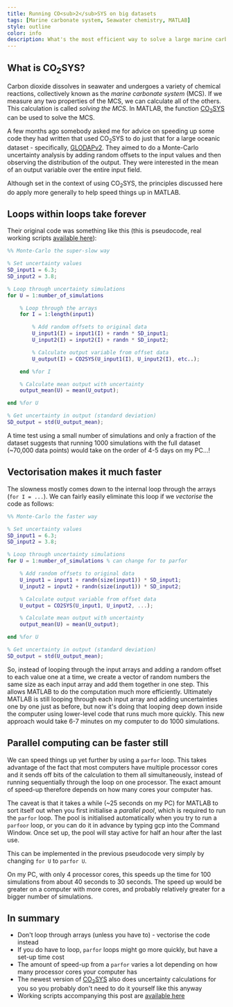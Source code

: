 ```yaml
---
title: Running CO<sub>2</sub>SYS on big datasets
tags: [Marine carbonate system, Seawater chemistry, MATLAB]
style: outline
color: info
description: What's the most efficient way to solve a large marine carbonate system dataset using CO<sub>2</sub>SYS in MATLAB?
---
```


## What is CO<sub>2</sub>SYS?

Carbon dioxide dissolves in seawater and undergoes a variety of chemical reactions, collectively known as the *marine carbonate system* (MCS). If we measure any two properties of the MCS, we can calculate all of the others. This calculation is called *solving the MCS*. In MATLAB, the function [CO<sub>2</sub>SYS](https://github.com/jamesorr/CO2SYS-MATLAB) can be used to solve the MCS.

A few months ago somebody asked me for advice on speeding up some code they had written that used CO<sub>2</sub>SYS to do just that for a large oceanic dataset - specifically, [GLODAPv2](https://www.earth-syst-sci-data.net/8/297/2016/). They aimed to do a Monte-Carlo uncertainty analysis by adding random offsets to the input values and then observing the distribution of the output. They were interested in the mean of an output variable over the entire input field.

Although set in the context of using CO<sub>2</sub>SYS, the principles discussed here do apply more generally to help speed things up in MATLAB.

## Loops within loops take forever

Their original code was something like this (this is pseudocode, real working scripts [available here](https://www.dropbox.com/s/0bvmhc3z076p1kw/big_co2sys.m)):

```matlab
%% Monte-Carlo the super-slow way

% Set uncertainty values
SD_input1 = 6.3;
SD_input2 = 3.8;

% Loop through uncertainty simulations
for U = 1:number_of_simulations

    % Loop through the arrays
    for I = 1:length(input1)

        % Add random offsets to original data
        U_input1(I) = input1(I) + randn * SD_input1;
        U_input2(I) = input2(I) + randn * SD_input2;

        % Calculate output variable from offset data
        U_output(I) = CO2SYS(U_input1(I), U_input2(I), etc..);

    end %for I

    % Calculate mean output with uncertainty
    output_mean(U) = mean(U_output);

end %for U

% Get uncertainty in output (standard deviation)
SD_output = std(U_output_mean);
```

A time test using a small number of simulations and only a fraction of the dataset suggests that running 1000 simulations with the full dataset (~70,000 data points) would take on the order of 4-5 days on my PC...!

## Vectorisation makes it much faster

The slowness mostly comes down to the internal loop through the arrays (`for I = ...`). We can fairly easily eliminate this loop if we *vectorise* the code as follows:

```matlab
%% Monte-Carlo the faster way

% Set uncertainty values
SD_input1 = 6.3;
SD_input2 = 3.8;

% Loop through uncertainty simulations
for U = 1:number_of_simulations % can change for to parfor

    % Add random offsets to original data
    U_input1 = input1 + randn(size(input1)) * SD_input1;
    U_input2 = input2 + randn(size(input1)) * SD_input2;

    % Calculate output variable from offset data
    U_output = CO2SYS(U_input1, U_input2, ...);

    % Calculate mean output with uncertainty
    output_mean(U) = mean(U_output);

end %for U

% Get uncertainty in output (standard deviation)
SD_output = std(U_output_mean);
```

So, instead of looping through the input arrays and adding a random offset to each value one at a time, we create a vector of random numbers the same size as each input array and add them together in one step. This allows MATLAB to do the computation much more efficiently. Ultimately MATLAB is still looping through each input array and adding uncertainties one by one just as before, but now it's doing that looping deep down inside the computer using lower-level code that runs much more quickly. This new approach would take 6-7 minutes on my computer to do 1000 simulations.

## Parallel computing can be faster still

We can speed things up yet further by using a `parfor` loop. This takes advantage of the fact that most computers have multiple processor cores and it sends off bits of the calculation to them all simultaneously, instead of running sequentially through the loop on one processor. The exact amount of speed-up therefore depends on how many cores your computer has.

The caveat is that it takes a while (~25 seconds on my PC) for MATLAB to sort itself out when you first initialise a *parallel pool*, which is required to run the `parfor` loop. The pool is initialised automatically when you try to run a `parfoor` loop, or you can do it in advance by typing gcp into the Command Window. Once set up, the pool will stay active for half an hour after the last use.

This can be implemented in the previous pseudocode very simply by changing `for U` to `parfor U`.

On my PC, with only 4 processor cores, this speeds up the time for 100 simulations from about 40 seconds to 30 seconds. The speed up would be greater on a computer with more cores, and probably relatively greater for a bigger number of simulations.

## In summary

  * Don't loop through arrays (unless you have to) - vectorise the code instead
  * If you do have to loop, `parfor` loops might go more quickly, but have a set-up time cost
  * The amount of speed-up from a `parfor` varies a lot depending on how many processor cores your computer has
  * The newest version of [CO<sub>2</sub>SYS](https://github.com/jamesorr/CO2SYS-MATLAB) also does uncertainty calculations for you so you probably don't need to do it yourself like this anyway
  * Working scripts accompanying this post are [available here](https://www.dropbox.com/s/0bvmhc3z076p1kw/big_co2sys.m)
